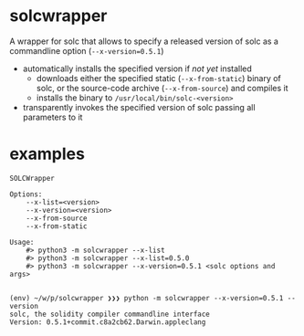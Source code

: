 # solcwrapper

A wrapper for solc that allows to specify a released version of solc as a commandline option (`--x-version=0.5.1`)
  * automatically installs the specified version if *not yet* installed
    * downloads either the specified static (`--x-from-static`) binary of solc, or the source-code archive (`--x-from-source`) and compiles it
    * installs the binary to `/usr/local/bin/solc-<version>`
  * transparently invokes the specified version of solc passing all parameters to it


# examples

```
SOLCWrapper

Options:
    --x-list=<version>
    --x-version=<version>
    --x-from-source
    --x-from-static

Usage:
    #> python3 -m solcwrapper --x-list
    #> python3 -m solcwrapper --x-list=0.5.0
    #> python3 -m solcwrapper --x-version=0.5.1 <solc options and args>


(env) ~/w/p/solcwrapper ❯❯❯ python -m solcwrapper --x-version=0.5.1 --version
solc, the solidity compiler commandline interface
Version: 0.5.1+commit.c8a2cb62.Darwin.appleclang

```
